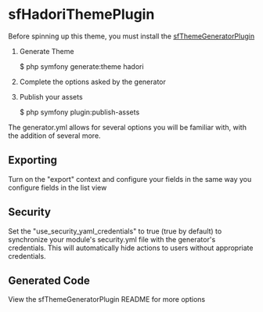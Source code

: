 sfHadoriThemePlugin
============================

Before spinning up this theme, you must install the [sfThemeGeneratorPlugin](http://github.com/bshaffer/sfThemeGeneratorPlugin)

1) Generate Theme

    $ php symfony generate:theme hadori
    
2) Complete the options asked by the generator

3) Publish your assets

    $ php symfony plugin:publish-assets
    
The generator.yml allows for several options you will be familiar with, with the addition of several more.

Exporting
---------

Turn on the "export" context and configure your fields in the same way you configure fields in the list view

Security
--------

Set the "use_security_yaml_credentials" to true (true by default) to synchronize your module's security.yml file
with the generator's credentials.  This will automatically hide actions to users without appropriate credentials.

Generated Code
--------------

View the sfThemeGeneratorPlugin README for more options